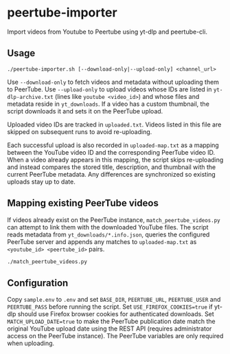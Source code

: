 # peertube-importer
Import videos from Youtube to Peertube using yt-dlp and peertube-cli.

## Usage

```
./peertube-importer.sh [--download-only|--upload-only] <channel_url>
```

Use `--download-only` to fetch videos and metadata without uploading them to
PeerTube. Use `--upload-only` to upload videos whose IDs are listed in
`yt-dlp-archive.txt` (lines like `youtube <video_id>`) and whose files and
metadata reside in `yt_downloads`. If a video has a custom thumbnail, the
script downloads it and sets it on the PeerTube upload.

Uploaded video IDs are tracked in `uploaded.txt`. Videos listed in this file
are skipped on subsequent runs to avoid re-uploading.

Each successful upload is also recorded in `uploaded-map.txt` as a mapping
between the YouTube video ID and the corresponding PeerTube video ID. When a
video already appears in this mapping, the script skips re-uploading and
instead compares the stored title, description, and thumbnail with the current
PeerTube metadata. Any differences are synchronized so existing uploads stay
up to date.

## Mapping existing PeerTube videos

If videos already exist on the PeerTube instance, `match_peertube_videos.py`
can attempt to link them with the downloaded YouTube files. The script reads
metadata from `yt_downloads/*.info.json`, queries the configured PeerTube
server and appends any matches to `uploaded-map.txt` as `<youtube_id>
<peertube_id>` pairs.

```bash
./match_peertube_videos.py
```

## Configuration
Copy `sample.env` to `.env` and set `BASE_DIR`, `PEERTUBE_URL`, `PEERTUBE_USER`
and `PEERTUBE_PASS` before running the script. Set
`USE_FIREFOX_COOKIES=true` if yt-dlp should use Firefox browser cookies for
authenticated downloads. Set `MATCH_UPLOAD_DATE=true` to make the PeerTube
publication date match the original YouTube upload date using the REST API
(requires administrator access on the PeerTube instance). The PeerTube variables
are only required when uploading.
